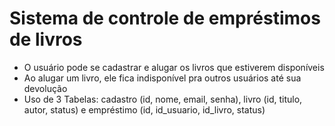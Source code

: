 # Sistema de controle de empréstimos de livros
- O usuário pode se cadastrar e alugar os livros que estiverem disponíveis
- Ao alugar um livro, ele fica indisponível pra outros usuários até sua devolução
- Uso de 3 Tabelas: cadastro (id, nome, email, senha), livro (id, titulo, autor, status) e empréstimo (id, id_usuario, id_livro, status)